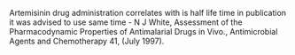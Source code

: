 Artemisinin drug administration correlates with is half life time in publication it was advised to use same time - N J White, Assessment of the Pharmacodynamic Properties of Antimalarial Drugs in Vivo., Antimicrobial Agents and Chemotherapy 41,  (July 1997).